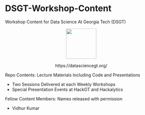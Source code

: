 # DSGT-Workshop-Content
Workshop Content for Data Science At Georgia Tech (DSGT)  

<p align="center"> 
<img src="https://cdn-images-1.medium.com/max/280/1*6QSrU_82LZ8c_wEM85krtQ@2x.png" width="100""> 
</p>

<p align="center"> 
https://datasciencegt.org/  
</p>
 
Repo Contents: Lecture Materials Including Code and Presentations
- Two Sessions Delivered at each Weekly Workshops    
- Special Presentation Events at HackGT and Hackalytics  


Fellow Content Members: Names released with permission   
- Vidhur Kumar  
